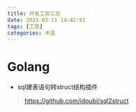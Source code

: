 ```yaml
---
title: 开发工具汇总
date: 2021-03-11 14:42:51
tags: [工具]
categories: 术语
---
```


# Golang


+ sql建表语句转struct结构插件

> https://github.com/idoubi/sql2struct

<!--more-->
